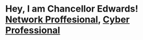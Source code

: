 <h1>Hey, I am Chancellor Edwards! <br/><a href="https://github.com/chancellorr">Network Proffesional</a>, <a href="https://www.linkedin.com/in/chancellorr/">Cyber Professional</a> </h1>



[twitter]: https://twitter.com/chancebedwards1
[youtube]: https://www.youtube.com/c/chancellorrr
[instagram]: https://www.instagram.com/chance.gma/
[linkedin]: https://linkedin.com/in/chancellorr

<!--
**chancellorr/chancellorr** is a ✨ _special_ ✨ repository because its `README.md` (this file) appears on your GitHub profile.

Here are some ideas to get you started:

- 🔭 I’m currently working on ...
- 🌱 I’m currently learning ...
- 👯 I’m looking to collaborate on ...
- 🤔 I’m looking for help with ...
- 💬 Ask me about ...
- 📫 How to reach me: ...
- 😄 Pronouns: ...
- ⚡ Fun fact: ...
-->

